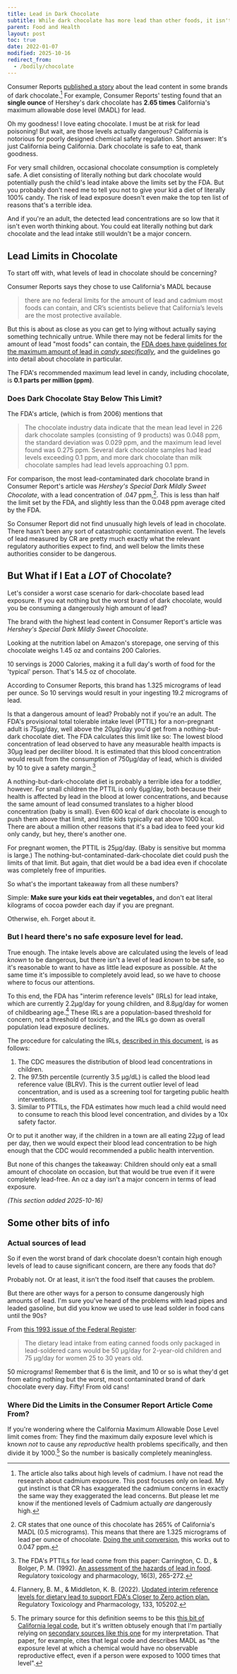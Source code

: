 ```yaml
---
title: Lead in Dark Chocolate
subtitle: While dark chocolate has more lead than other foods, it isn't something you should worry about.
parent: Food and Health
layout: post
toc: true
date: 2022-01-07
modified: 2025-10-16
redirect_from:
  - /bodily/chocolate
---
```



Consumer Reports [published a story](https://www.consumerreports.org/health/food-safety/lead-and-cadmium-in-dark-chocolate-a8480295550/) 
about the lead content in some brands of dark chocolate.[^cadmiumnote]
For example, Consumer Reports' testing found that an **single ounce** of Hershey's dark chocolate 
has **2.65 times** California's maximum allowable dose level (MADL) for lead. <!--(0.5 micrograms)-->

[^cadmiumnote]: The article also talks about high levels of cadmium. I have not read the research about cadmium exposure. This post focuses only on lead. My gut instinct is that CR has exaggerated the cadmium concerns in exactly the same way they exaggerated the lead concerns. But please let me know if the mentioned levels of Cadmium actually *are* dangerously high. 

Oh my goodness! I love eating chocolate. I must be at risk for lead poisoning!
But wait, are those levels actually dangerous?
California is notorious for poorly designed chemical safety regulation.
Short answer:
It's just California being California.
Dark chocolate is safe to eat, thank goodness.

For very small children, occasional chocolate consumption is completely safe.
A diet consisting of literally nothing but dark chocolate
would potentially push the child's lead intake above the limits set by the FDA.
But you probably don't need me to tell you not to give your kid a diet of literally 100% candy.
The risk of lead exposure doesn't even make the top ten list of reasons that's a terrible idea.

And if you're an adult, the detected lead concentrations are so low that it isn't even worth thinking about.
You could eat literally nothing but dark chocolate and the lead intake still wouldn't be a major concern.


<!-- Read on for details. -->


## Lead Limits in Chocolate

To start off with, what levels of lead in chocolate should be concerning?

Consumer Reports says they chose to use California's MADL because

> there are no federal limits for the amount of lead and cadmium most foods can contain, and CR’s scientists believe that California’s levels are the most protective available.

But this is about as close as you can get to lying without actually saying something technically untrue.
While there may not be federal limits for the amount of lead "most foods" can contain,
the [FDA does have guidelines for the maximum amount of lead in *candy specifically*](https://www.fda.gov/food/environmental-contaminants-food/supporting-document-recommended-maximum-level-lead-candy-likely-be-consumed-frequently-small), 
and the guidelines go into detail about chocolate in particular.

<!--
The [FDA has info about lead in candy](https://www.fda.gov/food/environmental-contaminants-food/supporting-document-recommended-maximum-level-lead-candy-likely-be-consumed-frequently-small#lead).
See also [this related document](https://www.fda.gov/regulatory-information/search-fda-guidance-documents/guidance-industry-lead-candy-likely-be-consumed-frequently-small-children).
-->

The FDA's recommended maximum lead level in candy, including chocolate, is **0.1 parts per million (ppm)**.

### Does Dark Chocolate Stay Below This Limit?

The FDA's article, (which is from 2006) mentions that

> The chocolate industry data indicate that the mean lead level in 226 dark chocolate samples (consisting of 9 products) was 0.048 ppm, the standard deviation was 0.029 ppm, and the maximum lead level found was 0.275 ppm. Several dark chocolate samples had lead levels exceeding 0.1 ppm, and more dark chocolate than milk chocolate samples had lead levels approaching 0.1 ppm.

For comparison, the most lead-contaminated dark chocolate brand in Consumer Report's article was 
*Hershey's Special Dark Mildly Sweet Chocolate*, with a lead concentration of .047 ppm,[^leadppmcalculation].
This is less than half the limit set by the FDA, and slightly less than the 0.048 ppm average cited by the FDA.

[^leadppmcalculation]: CR states that one ounce of this chocolate has 265% of California's MADL (0.5 micrograms). This means that there are 1.325 micrograms of lead per ounce of chocolate. [Doing the unit conversion](https://www.wolframalpha.com/input?i=1.325+micrograms+per+ounce), this works out to 0.047 ppm.

So Consumer Report did not find unusually high levels of lead in chocolate.
There hasn't been any sort of catastrophic contamination event.
The levels of lead measured by CR are pretty much exactly what the relevant regulatory authorities expect to find,
and well below the limits these authorities consider to be dangerous.

<!--
These are typical lead levels for chocolate.
It's *fine*.
If they were dangerously high, the FDA just wouldn't let people sell chocolate.
-->



## But What if I Eat a *LOT* of Chocolate?

Let's consider a worst case scenario for dark-chocolate based lead exposure.
If you eat nothing but the worst brand of dark chocolate, 
would you be consuming a dangerously high amount of lead?

The brand with the highest lead content in Consumer Report's article was
*Hershey's Special Dark Mildly Sweet Chocolate*.

Looking at the nutrition label on Amazon's storepage, 
one serving of this chocolate weighs 1.45 oz and contains 200 Calories.

10 servings is 2000 Calories, making it a full day's worth of food for the 'typical' person.
That's 14.5 oz of chocolate.

According to Consumer Reports, this brand has 1.325 micrograms of lead per ounce.
So 10 servings would result in your ingesting 19.2 micrograms of lead.

<!--Doublecheck: 41 grams * 10 * 047ppm = 19.27 micrograms-->

Is that a dangerous amount of lead? Probably not if you're an adult. The FDA's provisional total tolerable intake level (PTTIL) for a non-pregnant adult is 75μg/day, well above the 20μg/day you'd get from a nothing-but-dark chocolate diet. The FDA calculates this limit like so: The lowest blood concentration of lead observed to have any measurable health impacts is 30μg lead per deciliter blood. It is estimated that this blood concentration would result from the consumption of 750μg/day of lead, which is divided by 10 to give a safety margin.[^citationforPTTIL]

[^citationforPTTIL]: The FDA's PTTILs for lead come from this paper: Carrington, C. D., & Bolger, P. M. (1992). [An assessment of the hazards of lead in food](https://www.sciencedirect.com/science/article/pii/027323009290006U). Regulatory toxicology and pharmacology, 16(3), 265-272.

A nothing-but-dark-chocolate diet is probably a terrible idea for a toddler, however. For small children the PTTIL is only 6μg/day, both because their health is affected by lead in the blood at lower concentrations, and because the same amount of lead consumed translates to a higher blood concentration (baby is small). Even 600 kcal of dark chocolate is enough to push them above that limit, and little kids typically eat above 1000 kcal. There are about a million other reasons that it's a bad idea to feed your kid only candy, but hey, there's another one.

For pregnant women, the PTTIL is 25μg/day. (Baby is sensitive but momma is large.)
The nothing-but-contaminated-dark-chocolate diet could push the limits of that limit.
But again, that diet would be a bad idea even if chocolate was completely free of impurities.

So what's the important takeaway from all these numbers?

Simple: 
**Make sure your kids eat their vegetables,**
and don't eat literal kilograms of cocoa powder each day if you are pregnant.

Otherwise, eh. Forget about it.

### But I heard there's no safe exposure level for lead.

True enough.
The intake levels above are calculated using the levels of lead *known* to be dangerous,
but there isn't a level of lead *known* to be safe, 
so it's reasonable to want to have as little lead exposure as possible.
At the same time it's impossible to completely avoid lead,
so we have to choose where to focus our attentions.

To this end, the FDA has "interim reference levels" (IRLs) for lead intake, 
which are currently 2.2μg/day for young children, and 8.8μg/day for women of childbearing age.[^citationforIRL]
These IRLs are a population-based threshold for concern, not a threshold of toxicity, 
and the IRLs go down as overall population lead exposure declines.

[^citationforIRL]: Flannery, B. M., & Middleton, K. B. (2022). [Updated interim reference levels for dietary lead to support FDA's Closer to Zero action plan.](https://www.sciencedirect.com/science/article/pii/S0273230022000897?via=ihub) Regulatory Toxicology and Pharmacology, 133, 105202.


The procedure for calculating the IRLs, [described in this document](https://www.fda.gov/media/164684/download), is as follows:

1. The CDC measures the distribution of blood lead concentrations in children. 
2. The 97.5th percentile (currently 3.5 μg/dL) is called the blood lead reference value (BLRV). This is the current outlier level of lead concentration, and is used as a screening tool for targeting public health interventions.
3. Similar to PTTILs, the FDA estimates how much lead a child would need to consume to reach this blood level concentration, and divides by a 10x safety factor.

Or to put it another way, if the children in a town are all eating 22μg of lead per day, then we would expect their blood lead concentration to be high enough that the CDC would recommended a public health intervention.

But none of this changes the takeaway:
Children should only eat a small amount of chocolate on occasion,
but that would be true even if it were completely lead-free.
An oz a day isn't a major concern in terms of lead exposure.

*(This section added 2025-10-16)*


## Some other bits of info


<!--
[This paper](https://www.sciencedirect.com/science/article/pii/S0273230017300843#bib7) makes a similar statement.

> A MADL is the exposure level at which a chemical would have no observable reproductive effect, even if a person were exposed to 1000 times that level.

It cites [California legal code](https://oehha.ca.gov/media/downloads/crnr/regtextart8041511.pdf), but CA code is written atrociously. The linked bit of law mentions

> By means of an assessment that meets the standards described in Section
12803 to determine the maximum dose level having no observable effect, and dividing
that level by one thousand (1,000) to arrive at the maximum allowable dose level,
-->

<!--
Remember how the article said:

> CR’s scientists believe that California’s levels are the most protective available

Let me translate that for you:

> CR’s editors believe that California’s levels make for the most provocative infographics
-->


### Actual sources of lead

So if even the worst brand of dark chocolate doesn't contain high enough levels of lead to cause significant concern, 
are there any foods that do?

Probably not. <!-- If there were, they'd be illegal to sell.-->
Or at least, it isn't the food itself that causes the problem.

But there are other ways for a person to consume dangerously high amounts of lead.
I'm sure you've heard of the problems with lead pipes and leaded gasoline,
but did you know we used to use lead solder in food cans until the 90s?

From [this 1993 issue of the Federal Register](https://www.govinfo.gov/content/pkg/FR-1993-06-21/pdf/FR-1993-06-21.pdf):

> The dietary lead
intake from eating canned foods only
packaged in lead-soldered cans would
be 50 μg/day for 2-year-old children and
75 μg/day for women 25 to 30 years old.

50 micrograms! Remember that 6 is the limit, 
and 10 or so is what they'd get from eating nothing but the worst, 
most contaminated brand of dark chocolate every day.
Fifty! From old cans!

<!--Also worth noting: all these limits don't account for other sources of lead consumption eating into your daily 'budget'. I'm sure you've heard of the leaded gasoline thing, but did you know we used to use lead solder in food cans?!-->


### Where Did the Limits in the Consumer Report Article Come From?

If you're wondering where the California Maximum Allowable Dose Level limit comes from: 
They find the maximum daily exposure level which is known *not* to cause any *reproductive* health problems specifically,
and then divide it by 1000.[^caliMADL]
So the number is basically completely meaningless.

[^caliMADL]: The primary source for this definition seems to be this [this bit of California legal code](https://oehha.ca.gov/media/downloads/crnr/regtextart8041511.pdf), but it's written obtusely enough that I'm partially relying on [secondary sources like this one](https://www.sciencedirect.com/science/article/pii/S0273230017300843#bib7) for my interpretation. That paper, for example, cites that legal code and describes MADL as "the exposure level at which a chemical would have no observable reproductive effect, even if a person were exposed to 1000 times that level".




<!--But there are ways for food to become contaminated.
But there are-->

<!--
The FDA expends quite a lot of effort testing the levels of contaminants in foodstuffs.
If there were some food that consistently had dangerously high amounts of lead, 
I'd hope the FDA would forbid it from being sold as food.
That is kind of what we're paying them for.
-->
<!--
Also, all these limits don't account for other sources of lead consumption eating into your daily 'budget'. I'm sure you've heard of the leaded gasoline thing, but did you know we used to use lead solder in food cans?!
-->




<!--

While I trust the numbers they give for tested lead concentrations,
the article is misleading when it implies that these levels are dangerously high.



But wait, is that actually dangerous? California is pretty famous for poorly designed chemical safety regulation.

First of all, some other bits of info.

1.325 micrograms per ounce is 0.05 parts per million


This number seems in line with typical averages:

> The chocolate industry data indicate that the mean lead level in 226 dark chocolate samples (consisting of 9 products) was 0.048 ppm, the standard deviation was 0.029 ppm, and the maximum lead level found was 0.275 ppm. Several dark chocolate samples had lead levels exceeding 0.1 ppm, and more dark chocolate than milk chocolate samples had lead levels approaching 0.1 ppm. Dark chocolate samples tended to have higher lead levels than milk chocolate samples because chocolate liquor is the principal source of lead in chocolate products, and dark chocolate products contain higher amounts of chocolate liquor than milk chocolate products.

It also recommends a limit of 0.1 ppm in candy, so the numbers from CR are safe.

> FDA has estimated the potential exposure of small children from the candy products with lead levels no higher than we anticipate to be present in candy produced when we issue the 0.1 ppm guidance level and has concluded that the lead in such candy products would not constitute a health hazard.

> We used a modeling technique known as Monte Carlo simulation to estimate the mean and 90th percentile daily intake of lead per small child that would likely result if manufactures produced candy with these anticipated lead levels.[9] We then compared these lead intake levels to FDA's provisional total tolerable intake level (PTTIL) for lead by small children of 6 micrograms per day. (Ref. 1) The simulations incorporated data on lead concentration data from FDA's TDS and from industry, and food consumption data from the 1994-98 CSFII.

> The PTTIL is the total daily lead intake from all sources that provides a reasonable margin of protection against the known adverse effects of lead. An estimate of lead intake from a respective type of candy that is low relative to the PTTIL indicates that the candy would not pose a significant risk for adverse health effects from lead exposure.

Ref 1 cites `Federal Register, Vol. 58, pg. 33860, June 21, 1993.`

[This appears to be that document.](https://www.govinfo.gov/content/pkg/FR-1993-06-21/pdf/FR-1993-06-21.pdf)

> In the proposed rule on ceramic
pitchers (54 FR 23485), FDA announced
a provisional tolerable daily intake
range of 6 to 18 pg/day for lead for a 19-
kilogram (kg) child (22 pounds). As
explained in that proposal, the agency
calculated the lower end of this range
from an EPA health advisory for lead
exposure in the blood. The blood lead
level of concern to EPA was 10 pg/dL
from all sources. FDA calculated the
upper end of the range from the 25 pg/
kg provisional tolerable weekly intake
for lead from all sources established by
the Joint Expert Committee on Food Additives pf the Food and Agriculture
Organization (FAO) and WHO.

Lots more info starting on page 33863.

To summarize,

- Blood levels of 10 micrograms per deciliter have been observed to cause health problems. This is the Lowest Observed Effect Level (LOEL).
- Eating +1 microgram per day seems to increase blood concentrations of lead by 0.16 mcg/dL in small children.
- Thus an intake of 60 micrograms is the lowest amount known for sure to cause health problems in bebby.
- Divide by ten to get the PTTIL of 6 micrograms per day.

A similar calculation is done to get the 25 microgram PTTIL for pregnant women, ~~based on their body mass.~~
based on a lower conversion ratio.

What about non pregnant adults? 
In non-pregnant adults, the LEOL was 3 times higher, at 30 mcg/dL blood concentration. See below.



> The dietary lead
intake from eating canned foods only
packaged in lead-soldered cans would
be 50 pg/day for 2-year-old children and
75 pg/day for women 25 to 30 years old.
Thus, the use of only lead-soldered food
cans would result in a 5-fold increase in
the dietary lead intake for children and
women 25 to 30 years old from
consumption of canned foods.


------

For water, [the guidelines](https://www.fda.gov/consumers/consumer-updates/bottled-water-everywhere-keeping-it-safe)
are 15 ppb lead for tap water

[10 ppm for cosmetics](https://www.fda.gov/cosmetics/potential-contaminants-cosmetics/lead-cosmetics)

[50 mcg per cubic meter of air?](https://www.cdc.gov/niosh/topics/lead/limits.html)

------

-->

<!--


[This page](https://dradrianmd.com/prop-65) mentions

> For example, for lead, for children under the age of six, the U.S. Food and Drug Administration has established the “provisional total tolerable intake level” at six micrograms of lead per day.  Consuming less than this amount of lead daily is an amount the U.S. Food and Drug Administration deems to be safe for children in this age group.  By contrast, Proposition 65 requires a warning notice on any product that provides 0.5 micrograms of lead daily – an amount 12 times lower than the U.S. Food and Drug Administration’s “provisional total tolerable intake level” for daily lead consumption in a six-year-old.  For pregnant women, the U.S. Food and Drug Administration’s “provisional total tolerable intake level” for lead is 25 micrograms daily, which is 50 times greater than the amount requiring a Proposition 65 warning notice.  Finally, the U.S. Food and Drug Administration’s “provisional total tolerable intake level” for non-pregnant adults is set at 75 micrograms of lead daily, which is 150 times greater than the amount requiring a Proposition 65 warning notice in the State of California.

No cite, sadly.

But taking that as given, How much Hershey's dark chocolate (1.325 micrograms lead per oz) would you need to exceed the limit of PTTIL?
For small children, it's 4.52 oz.
For pregnant women, it's 18.9 oz.
For non-pregnant adults, it's 56.6 oz.
(cites [this source](https://pubmed.ncbi.nlm.nih.gov/1293643/))

Nutrition facts for HERSHEY'S SPECIAL DARK Mildly Sweet Chocolate say one serving is 200 kcal, 1.45oz.
This means 138 kcal per oz. 
You would need to eat 14.5 oz to get 2000 kcal.
So a day's worth of chocolate is 19.2 micrograms. Under the limit for even pregnant women. Great!
But if a six year old eating, say, 1400 kcal, then that's 13.4 micrograms lead. That's too much.

[Okay, this page cites some sources thank goodness.](https://www.michaelmooney.net/Lead_In_Vitamins.pdf)

> According to the World Health Organization’s safety data on lead, the Provisional Tolerable Weekly
Intake (PTWI) for ingestion of lead from all sources is 25 mcg per kilogram (2.2 lbs) of bodyweight. 3
(The PTWI is a dosage that is known to be safe over time, because over time it is well-known by
scientists that the body is exposed to and excretes a certain amount of lead easily.)
To simplify this equation into terms we can understand, the PTWI safe weekly intake of lead for a 150-
pound person (150 lbs = 68.18 kilograms) times 25 mcg is 1704 mcg of lead per week or 243 mcg of
lead per day.

(cites [this slide deck](https://web.archive.org/web/20131029161624/http://www.who.int/ifcs/documents/forums/forum5/pronczuk.pdf))

Also cites 
[Total Diet Study Statistics on Element Results](https://web.archive.org/web/20111203001149/http://www.fda.gov/downloads/Food/FoodSafety/FoodContaminantsAdulteration/TotalDietStudy/UCM184301.pdf).
[This looks like an updated version](https://www.fda.gov/food/fda-total-diet-study-tds/fda-total-diet-study-tds-results).
The latter report 


Haven't read yet; seems relevant: [Cadmium and lead in cocoa powder and chocolate products in the US Market ](https://pubmed.ncbi.nlm.nih.gov/29310543/)

-->


<!----

Okay back to that cite which contained the numbers for FDA's recommendations:

[An assessment of the hazards of lead in food](https://pubmed.ncbi.nlm.nih.gov/1293643/)

Oh, this is from the FDA, so it's official.

> current dietary
intakes of lead in various age groups have been estimated to range from 5 to 11 pg
Pb/day (Bolger et al., 1991).

> Any decision to limit exposure to
lead from a particular source must consider the addition of that particular source to
exposure from other nondietary and dietary sources. The provisional tolerable total
intake levels do not account for exposures to lead that may be expected to occur from
other sources. Therefore, these numbers will need to be adjusted downward to allow
for other anticipated exposures to lead. Table 4 provides examples of levels that might
be selected for an individual dietary source.

It looks like these are determined by finding the lowest level shown to cause problems, and dividing it by ten.


> Adults. Levels of 30 pg Pb/dl have been repeatedly associated with [bad stuff]

> The relationship between lead ingestion and
blood lead levels in children and adults has been estimated to be 0.16 and 0.04 mcg/dL blood lead per mcg ingested per day.


So to reiterate:
- LOEL 10 in blood for bebby (or pregante), 30 in grownup.
- When finding out how much eaten results in this amount, multiply by 6 for bebby, 25 for grownup
- divide by 10 for safety margin.

--- 

What about WHO's limits?

[This page](https://chempedia.info/page/092062239246072222102248074067140070044040024071/) suggests WHO's limit is 500 micrograms per day.

[This](https://www.euro.who.int/__data/assets/pdf_file/0020/123077/AQG2ndEd_6_7Lead.pdf) talks a lot about exposure, but doesn't recommend limits. Curiously, it also claims that 

> Several studies have
reported average lead intakes in the range of 100–500 μg/day for adults, with individual diets
covering a much greater range. More recent data indicate total daily intakes of about 100 μg
or less (12).

It's from 2001, so maybe things have just rapidly improved.

[This page](https://inchem.org/documents/jecfa/jecmono/v21je16.htm) also mentions the WHO limit of provisional tolerable weekly intake
of 3 mg of lead/person, equivalent to 0.05 mg/kg b.w. for adults. (3 mg is 3000 micrograms,)

> Mahaffey recommended that the
    maximum tolerable intake for lead from all sources for infants between
    birth and age 6 months should be as low as possible and less than
    100 µg/day, and that intake should be no more than 150 µg of lead/day
    for children between 6 months and 2 years (Mahaffey, 1977).

>  In a study with infants Ryu et al. (1983) demonstrated that
    with low non-dietary exposure to lead, a mean intake of 3-4 µg
    lead/kg b.w. was not associated with an increase in blood lead
    concentration. However, increased blood lead levels did occur when the
    dietary intakes of lead were 8-9 µg/kg b.w./day.

Overall, a very info-rich page!

Something to read later: [Tolerable weekly intake for cadmium](https://efsa.onlinelibrary.wiley.com/doi/pdf/10.2903/j.efsa.2011.1975)


[Supposedly lead shot might be bad enough to cause problems](https://www.amjmed.com/article/S0002-9343(16)30021-3/fulltext) (haven't read yet)
-->

<!--
## California Law

<!--
https://www.sciencedirect.com/science/article/pii/S0273230017300843#bib7
https://oehha.ca.gov/media/downloads/crnr/regtextart8041511.pdf

https://oehha.ca.gov/proposition-65/general-info/current-proposition-65-no-significant-risk-levels-nsrls-maximum
https://oehha.ca.gov/proposition-65/law/proposition-65-law-and-regulations


[This page](https://dradrianmd.com/prop-65) is well written but lacks sources.

> The maximum daily exposure threshold for a birth defect-risk chemical is determined using the “no observable effect level.”  The “no observable effect level” is defined as the maximum daily level of exposure that has been shown to not cause any birth defects or reproductive harm in laboratory animals or humans.  In addition, as a margin of safety, the “no observable effect level” is divided by 1,000 to establish the threshold for requiring a Proposition 65 warning notice for that chemical.

also says

> The maximum daily exposure threshold for a cancer-risk chemical is determined using the “no significant risk level.” The “no significant risk level” is defined as the maximum daily level of exposure that would result in not more than one additional case of cancer in 100,000 individuals exposed to that specific chemical every day for 70 years.  In other words, a person who was exposed for 70 years to the maximum daily limit of the chemical at the “no significant risk level” would have no more than a one-in-100,000 chance of developing cancer as a result of that 70-year exposure.

[This paper](https://www.sciencedirect.com/science/article/pii/S0273230017300843#bib7) makes a similar statement.

> A MADL is the exposure level at which a chemical would have no observable reproductive effect, even if a person were exposed to 1000 times that level.

It cites [California legal code](https://oehha.ca.gov/media/downloads/crnr/regtextart8041511.pdf), but CA code is written atrociously. The linked bit of law mentions

> By means of an assessment that meets the standards described in Section
12803 to determine the maximum dose level having no observable effect, and dividing
that level by one thousand (1,000) to arrive at the maximum allowable dose level,

But how do I find section 12803. I haven't a clue. A web search finds plenty of CA laws with that section header, and I didn't see any related to chemical safety testing.

Fortunately, it also then defines

> For purposes of this article, “NOEL” shall mean that no observable effect
level, which is the maximum dose level of exposure at which a chemical has no
observable reproductive effect.

So I'll just have to accept that wording is the best I'm going to get.


[Here's a big table of CA limits](https://oehha.ca.gov/proposition-65/general-info/current-proposition-65-no-significant-risk-levels-nsrls-maximum).
Lead is 15 μg/day for NSRL and 0.5 μg/day for MADL


[chocolate numbers comparable to fish, it seems](https://pubmed.ncbi.nlm.nih.gov/24206730/)


-----------

So, the lead in the dark chocolate. You still probably shouldn't eat *only* cocoa powder, but even a diet of nothing but dark chocolate would keep you under the 

So, the lead in the dark chocolate.

The highest lead concentration in chocolate found by Consumer Reports was 1.33 µg/oz, found in Hershey's Special Dark Mildly Sweet Chocolate.
This brand of chocolate has 200 kcal in a 1.45 oz serving. 
You would need to eat 14.5 oz to get the 'typical' 2000 kcal of energy,
would you result in your ingesting 19.2 micrograms of lead.

Is that a dangerous amount of lead? Probably not if you're an adult.
The FDA's provisional total tolerable intake level (PTTIL) for a non-pregnant adult is 75μg/day,
well above the 20μg/day you'd get from a nothing-but-dark chocolate diet.
The FDA calculates this limit like so: The lowest blood concentration of lead observed to have any measurable health impacts is 30μg lead per deciLiter blood. It is estimated that this blood concentration would result from the consumption of 750μg/day of lead, which is divided by 10 to give a safety margin.

A nothing-but-dark-chocolate diet is probably a terrible idea for a toddler, however.
For small children the PTTIL is only 6μg/day, both because their health is affected by lead in the blood at lower concentrations, and because the same amount of lead consumed translates to a higher blood concentration (bebby is smol).
Even 600 kcal of dark chocolate is enough to push them above that limit, and little kids typically eat above 1000 kcal.

There are about a million other reasons that it's a bad idea to feed your kid *only* candy, but hey, there's another one.

Also, all these limits don't account for other sources of lead consumption eating into your daily 'budget'. I'm sure you've heard of the leaded gasoline thing, but did you know we used to use lead solder in food cans?!


https://www.govinfo.gov/content/pkg/FR-1993-06-21/pdf/FR-1993-06-21.pdf


> The dietary lead
intake from eating canned foods only
packaged in lead-soldered cans would
be 50 μg/day for 2-year-old children and
75 μg/day for women 25 to 30 years old.


Finally, where does the California maximum allowable dose level limit come from? They find the maximum daily exposure level which is known *not* to cause any *reproductive* health problems specifically, and then divide it by 1000. So the number is basically completely meaningless.



-->